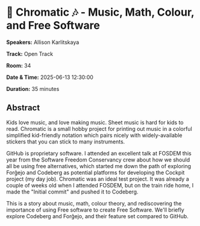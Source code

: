 # 🌈 Chromatic 🎶 - Music, Math, Colour, and Free Software

**Speakers:** Allison Karlitskaya
                    
**Track:** Open Track
                    
**Room:** 34
                    
**Date & Time:** 2025-06-13 12:30:00
                    
**Duration:** 35 minutes
                    
## Abstract
                    
Kids love music, and love making music.  Sheet music is hard for kids to read.  Chromatic is a small hobby project for printing out music in a colorful simplified kid-friendly notation which pairs nicely with widely-available stickers that you can stick to many instruments.

GitHub is proprietary software.  I attended an excellent talk at FOSDEM this year from the Software Freedom Conservancy crew about how we should all be using free alternatives, which started me down the path of exploring Forĝejo and Codeberg as potential platforms for developing the Cockpit project (my day job).  Chromatic was an ideal test project.  It was already a couple of weeks old when I attended FOSDEM, but on the train ride home, I made the "Initial commit" and pushed it to Codeberg.

This is a story about music, math, colour theory, and rediscovering the importance of using Free software to create Free Software.  We'll briefly explore Codeberg and Forĝejo, and their feature set compared to GitHub.
